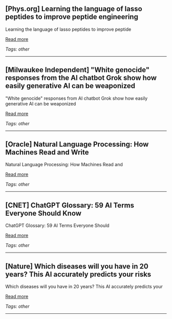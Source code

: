 ## [Phys.org] Learning the language of lasso peptides to improve peptide engineering

Learning the language of lasso peptides to improve peptide

[Read more](https://phys.org/news/2025-10-language-lasso-peptides-peptide.html)

_Tags: other_

---
## [Milwaukee Independent] "White genocide" responses from the AI chatbot Grok show how easily generative AI can be weaponized

"White genocide" responses from AI chatbot Grok show how easily generative AI can be weaponized

[Read more](https://www.milwaukeeindependent.com/syndicated/white-genocide-responses-ai-chatbot-grok-show-easily-generative-ai-can-weaponized/)

_Tags: other_

---
## [Oracle] Natural Language Processing: How Machines Read and Write

Natural Language Processing: How Machines Read and

[Read more](https://www.oracle.com/europe/artificial-intelligence/natural-language-processing/)

_Tags: other_

---
## [CNET] ChatGPT Glossary: 59 AI Terms Everyone Should Know

ChatGPT Glossary: 59 AI Terms Everyone Should

[Read more](https://www.cnet.com/tech/services-and-software/chatgpt-glossary-59-ai-terms-everyone-should-know/)

_Tags: other_

---
## [Nature] Which diseases will you have in 20 years? This AI accurately predicts your risks

Which diseases will you have in 20 years? This AI accurately predicts your

[Read more](https://www.nature.com/articles/d41586-025-02993-x)

_Tags: other_

---
